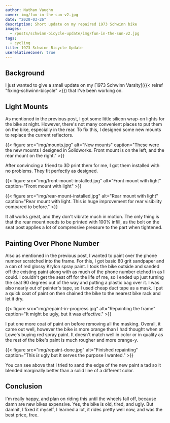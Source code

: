 ```yaml
---
author: Nathan Vaughn
cover: img/fun-in-the-sun-v2.jpg
date: "2020-03-26"
description: Short update on my repaired 1973 Schwinn bike
images:
  - /posts/schwinn-bicycle-update/img/fun-in-the-sun-v2.jpg
tags:
  - cycling
title: 1973 Schwinn Bicycle Update
userelativecover: true
---
```


## Background

I just wanted to give a small update on my
[1973 Schwinn Varsity]({{< relref "fixing-schwinn-bicycle" >}})
that I've been working on.

## Light Mounts

As mentioned in the previous post, I got some little silicon wrap-on lights
for the bike at night. However, there's not many convenient places to put them on the
bike, especially in the rear. To fix this, I designed some new mounts to replace
the current reflectors.

{{< figure src="img/mounts.jpg" alt="New mounts" caption="These were the new mounts I designed in Solidworks. Front mount is on the left, and the rear mount on the right."  >}}

After convincing a friend to 3D print them for me, I got them installed with no
problems. They fit perfectly as designed.

{{< figure src="img/front-mount-installed.jpg" alt="Front mount with light" caption="Front mount with light"  >}}

{{< figure src="img/rear-mount-installed.jpg" alt="Rear mount with light" caption="Rear mount with light. This is huge improvement for rear visibility compared to before."  >}}

It all works great, and they don't vibrate much in motion. The only thing is that
the rear mount needs to be printed with 100% infill, as the bolt on the seat post
applies a lot of compressive pressure to the part when tightened.

## Painting Over Phone Number

Also as mentioned in the previous post, I wanted to paint over the phone number
scratched into the frame. For this, I got basic 80 grit sandpaper and a can of
red glossy Krylon spray paint. I took the bike outside and sanded off the existing
paint along with as much of the phone number etched in as I could. I couldn't get
the seat off for the life of me, so I ended up just turning the seat 90 degrees
out of the way and putting a plastic bag over it. I was also nearly out of painter's
tape, so I used cheap duct tape as a mask. I put a quick coat of paint on
then chained the bike to the nearest bike rack and let it dry.

{{< figure src="img/repaint-in-progress.jpg" alt="Repainting the frame" caption="It might be ugly, but it was effective."  >}}

I put one more coat of paint on before removing all the masking. Overall, it came out
well, however the bike is more orange than I had thought when at Lowe's buying red
spray paint. It doesn't match well in color or in quality as the rest of the bike's
paint is much rougher and more orange-y.

{{< figure src="img/repaint-done.jpg" alt="Finished repainting" caption="This <i>is</i> ugly but it serves the purpose I wanted."  >}}

You can see above that I tried to sand the edge of the new paint a tad so it blended
marginally better than a solid line of a different color.

## Conclusion

I'm really happy, and plan on riding this until the wheels fall off,
because damn are new bikes expensive.
Yes, the bike is old, tired, and ugly. But damnit, I fixed it myself, I learned a lot,
it rides pretty well now, and was the best price, free.
